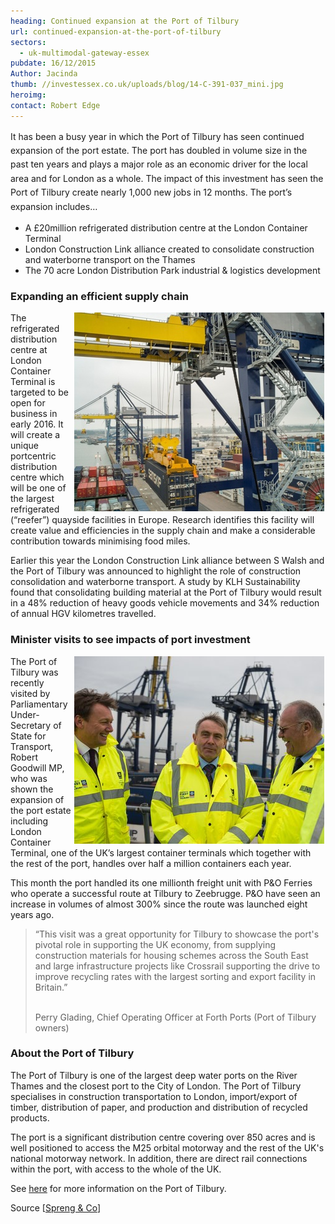 ```yaml
---
heading: Continued expansion at the Port of Tilbury
url: continued-expansion-at-the-port-of-tilbury
sectors:
  - uk-multimodal-gateway-essex 
pubdate: 16/12/2015
Author: Jacinda
thumb: //investessex.co.uk/uploads/blog/14-C-391-037_mini.jpg
heroimg: 
contact: Robert Edge
---
```

<p><span style='line-height: 1.6;'>It has been a busy year in which the Port of Tilbury has seen continued expansion of the port estate. The port has doubled in volume size in the past ten years and plays a major role as an economic driver for the local area and for London as a whole. The impact of this investment has seen the Port of Tilbury create nearly 1,000 new jobs in 12 months. The port’s expansion includes…</span></p><ul><li>A £20million refrigerated distribution centre at the London Container Terminal</li><li>London Construction Link alliance created to consolidate construction and waterborne transport on the Thames</li><li>The 70 acre London Distribution Park industrial &amp; logistics development</li></ul><h3>Expanding an efficient supply chain</h3><p><img alt='Port of Tilbury ' src='../uploads/blog/14-C-391-037_400.jpg' style='line-height: 20.8px; width: 400px; height: 318px; margin-left: 2px; margin-right: 2px; float: right;'/></p><p>The refrigerated distribution centre at London Container Terminal is targeted to be open for business in early 2016. It will create a unique portcentric distribution centre which will be one of the largest refrigerated (“reefer”) quayside facilities in Europe. Research identifies this facility will create value and efficiencies in the supply chain and make a considerable contribution towards minimising food miles.</p><p>Earlier this year the London Construction Link alliance between S Walsh and the Port of Tilbury was announced to highlight the role of construction consolidation and waterborne transport. A study by KLH Sustainability found that consolidating building material at the Port of Tilbury would result in a 48% reduction of heavy goods vehicle movements and 34% reduction of annual HGV kilometres travelled.</p><h3>Minister visits to see impacts of port investment</h3><p><img alt='Port of Tilbury visited by Robert Goodwill MP' src='../uploads/blog/Minister_at_tilbury_1_400.jpg' style='width: 400px; height: 300px; margin-left: 2px; margin-right: 2px; float: right;'/>The Port of Tilbury was recently visited by Parliamentary Under-Secretary of State for Transport, Robert Goodwill MP, who was shown the expansion of the port estate including London Container Terminal, one of the UK’s largest container terminals which together with the rest of the port, handles over half a million containers each year.</p><p>This month the port handled its one millionth freight unit with P&amp;O Ferries who operate a successful route at Tilbury to Zeebrugge. P&amp;O have seen an increase in volumes of almost 300% since the route was launched eight years ago.</p><blockquote><p>“This visit was a great opportunity for Tilbury to showcase the port's pivotal role in supporting the UK economy, from supplying construction materials for housing schemes across the South East and large infrastructure projects like Crossrail supporting the drive to improve recycling rates with the largest sorting and export facility in Britain.”</p><p><br/>Perry Glading, Chief Operating Officer at Forth Ports (Port of Tilbury owners)</p></blockquote><h3>About the Port of Tilbury</h3><p>The Port of Tilbury is one of the largest deep water ports on the River Thames and the closest port to the City of London. The Port of Tilbury specialises in construction transportation to London, import/export of timber, distribution of paper, and production and distribution of recycled products.</p><p>The port is a significant distribution centre covering over 850 acres and is well positioned to access the M25 orbital motorway and the rest of the UK's national motorway network. In addition, there are direct rail connections within the port, with access to the whole of the UK.</p><p>See <a href='http://investessex.co.uk/studies/place-studies/port-of-tilbury'>here</a> for more information on the Port of Tilbury.</p><p>Source [<a href='https://forthports.co.uk/media/releases/2955/Transport+Minister+Visits+Tilbury/'>Spreng &amp; Co</a>]</p>